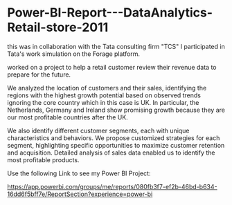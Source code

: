 # Power-BI-Report---DataAnalytics-Retail-store-2011

this was in collaboration with the Tata consulting firm "TCS" I participated in Tata's work simulation on the Forage platform.

worked on a project to help a retail customer review their revenue data to prepare for the future.

We analyzed the location of customers and their sales, identifying the regions with the highest growth potential based on observed trends ignoring the core country which in this case is UK. In particular, the Netherlands, Germany and Ireland show promising growth because they are our most profitable countries after the UK.

We also identify different customer segments, each with unique characteristics and behaviors. We propose customized strategies for each segment, highlighting specific opportunities to maximize customer retention and acquisition. Detailed analysis of sales data enabled us to identify the most profitable products.

Use the following Link to see my Power BI Project:

https://app.powerbi.com/groups/me/reports/080fb3f7-ef2b-46bd-b634-16dd6f5bff7e/ReportSection?experience=power-bi
